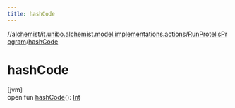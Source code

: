 ```yaml
---
title: hashCode
---
```

//[alchemist](../../../index.html)/[it.unibo.alchemist.model.implementations.actions](../index.html)/[RunProtelisProgram](index.html)/[hashCode](hash-code.html)



# hashCode



[jvm]\
open fun [hashCode](hash-code.html)(): [Int](https://kotlinlang.org/api/latest/jvm/stdlib/kotlin/-int/index.html)




